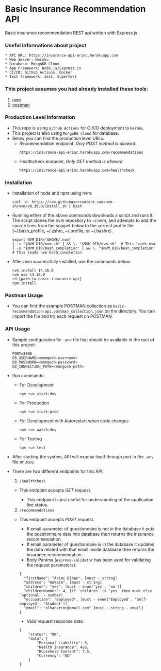 # Basic Insurance Recommendation API

Basic insurance recommendation REST api written with Express.js

### Useful informations about project

```
* API URL: https://insurance-api-arinc.herokuapp.com
* Web Server: Heroku
* Database: MongoDB Cloud
* App Framework: Node.js/Express.js
* CI/CD: Github Actions, Docker
* Test framework: Jest, Supertest
```

### This project assumes you had already installed these tools:

1. [nvm](https://github.com/nvm-sh/nvm)
2. [postman](https://www.postman.com/)

### Production Level Information

- This repo is using `Github Actions` for CI/CD deployment to `Heroku`.
- This project is also using `MongoDB Cloud` for database.
- Below you can find the production level URLs:
  - Recommendation endpoint, _Only *POST* method is allowed_.
    ```
    https://insurance-api-arinc.herokuapp.com/recommendations
    ```
  - Healthcheck endpoint, _Only *GET* method is allowed_.
    ```
    https://insurance-api-arinc.herokuapp.com/healthcheck
    ```

### Installation

- Installation of node and npm using nvm:

  ```
  curl -o- https://raw.githubusercontent.com/nvm-sh/nvm/v0.39.0/install.sh | bash
  ```

- Running either of the above commands downloads a script and runs it. The script clones the nvm repository to ~/.nvm, and attempts to add the source lines from the snippet below to the correct profile file (~/.bash_profile, ~/.zshrc, ~/.profile, or ~/.bashrc).

  ```
  export NVM_DIR="$HOME/.nvm"
  [ -s "$NVM_DIR/nvm.sh" ] && \. "$NVM_DIR/nvm.sh"  # This loads nvm
  [ -s "$NVM_DIR/bash_completion" ] && \. "$NVM_DIR/bash_completion"  # This loads nvm bash_completion
  ```

- After _nvm_ successfully installed, use the commands below:

  ```
  nvm install 14.16.0
  nvm use 14.16.0
  cd {path-to-basic-insurance-api}
  npm install
  ```

### Postman Usage

- You can find the example POSTMAN collection as `basic-recommendation-api.postman_collection.json` on the directory.
  You can import the file and try each request on POSTMAN.

### API Usage

- Sample configuration for `.env` file that should be available in the root of this project:

  ```
  PORT=3000
  DB_USERNAME=<mongodb-username>
  DB_PASSWORD=<mongodb-password>
  DB_CONNECTION_PATH=<mongodb-path>
  ```

- Run commands:

  - For Development
    ```
    npm run start:dev
    ```
  - For Production
    ```
    npm run start:prod
    ```
  - For Development with Autorestart when code changes
    ```
    npm run watch:dev
    ```
  - For Testing
    ```
    npm run test
    ```

- After starting the system, API will expose itself through port in the `.env` file or `3000`.

- There are two different endpoints for this API:

  1. `/healthcheck`

  - This endpoint accepts _GET_ request.

    - This endpoint is just useful for understanding of the application live status.

  2. `/recommendations`

  - This endpoint accepts _POST_ request.

    - If email parameter of questionnaire is not in the database it puts the questionnaire data into database then returns the insurance recommendation.
    - If email parameter of questionnaire is in the database it updates the data related with that email inside database then returns the insurance recommendation.
    - Body Params (`express-validator` has been used for validating the request parameters):

    ```
    {
      "firstName": "Arinc Elhan", [must - string]
      "address": "Ankara", [must - string]
      "children": "yes", [must - enum['yes', 'no']]
      "childrenNumber": 4, [if `children` is `yes` then must else `optional` - number]
      "occupation": "Employed", [must - enum['Employed', 'Self-employed', 'Student']]
      "email": "elhanarinc@gmail.com" [must - string - email]
    }
    ```

    - Valid request response data:

    ```
    {
        "status": "OK",
        "data": {
            "Personal Liability": 6,
            "Health Insurance": 420,
            "Household Content": 7.5,
            "Currency": "EU"
        }
    }
    ```
